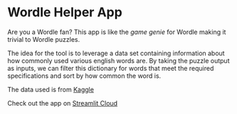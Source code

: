 # Wordle Helper App

Are you a Wordle fan? This app is like the *game genie* for Wordle making it trivial to Wordle puzzles.

The idea for the tool is to leverage a data set containing information about how commonly used various english words are. 
By taking the puzzle output as inputs, we can filter this dictionary for words that meet the required specifications
and sort by how common the word is.

The data used is from [Kaggle](https://www.kaggle.com/datasets/rtatman/english-word-frequency)

Check out the app on [Streamlit Cloud](https://share.streamlit.io/nagol/wordle_helper/wordle_app.py)
